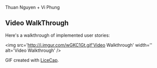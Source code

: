  
Thuan Nguyen + Vi Phung
## Video WalkThrough
Here's a walkthrough of implemented user stories:

<img src='http://i.imgur.com/wGKC1Gt.gif'Video Walkthrough' width='' alt='Video Walkthrough' />

GIF created with [LiceCap](http://www.cockos.com/licecap/).
